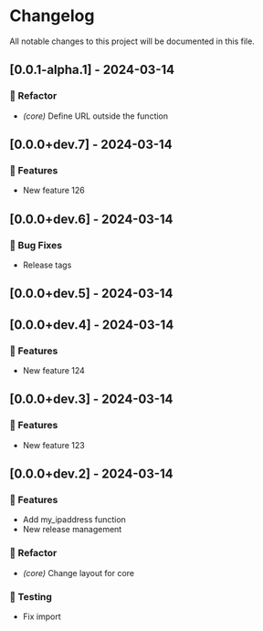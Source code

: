 # Changelog

All notable changes to this project will be documented in this file.

## [0.0.1-alpha.1] - 2024-03-14

### 🚜 Refactor

- *(core)* Define URL outside the function

## [0.0.0+dev.7] - 2024-03-14

### 🚀 Features

- New feature 126

## [0.0.0+dev.6] - 2024-03-14

### 🐛 Bug Fixes

- Release tags

## [0.0.0+dev.5] - 2024-03-14

## [0.0.0+dev.4] - 2024-03-14

### 🚀 Features

- New feature 124

## [0.0.0+dev.3] - 2024-03-14

### 🚀 Features

- New feature 123

## [0.0.0+dev.2] - 2024-03-14

### 🚀 Features

- Add my_ipaddress function
- New release management

### 🚜 Refactor

- *(core)* Change layout for core

### 🧪 Testing

- Fix import

<!-- generated by git-cliff -->
